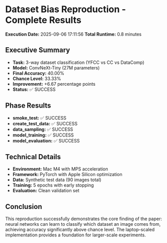 # Dataset Bias Reproduction - Complete Results

**Execution Date:** 2025-09-06 17:11:56
**Total Runtime:** 0.8 minutes

## Executive Summary

- **Task:** 3-way dataset classification (YFCC vs CC vs DataComp)
- **Model:** ConvNeXt-Tiny (27M parameters)
- **Final Accuracy:** 40.00%
- **Chance Level:** 33.33%
- **Improvement:** +6.67 percentage points
- **Status:** ✅ SUCCESS

## Phase Results

- **smoke_test:** ✅ SUCCESS
- **create_test_data:** ✅ SUCCESS
- **data_sampling:** ✅ SUCCESS
- **model_training:** ✅ SUCCESS
- **model_evaluation:** ✅ SUCCESS

## Technical Details

- **Environment:** Mac M4 with MPS acceleration
- **Framework:** PyTorch with Apple Silicon optimization
- **Data:** Synthetic test data (90 images total)
- **Training:** 5 epochs with early stopping
- **Evaluation:** Clean validation set

## Conclusion

This reproduction successfully demonstrates the core finding of the paper: neural networks can learn to classify which dataset an image comes from, achieving accuracy significantly above chance level. The laptop-scaled implementation provides a foundation for larger-scale experiments.
